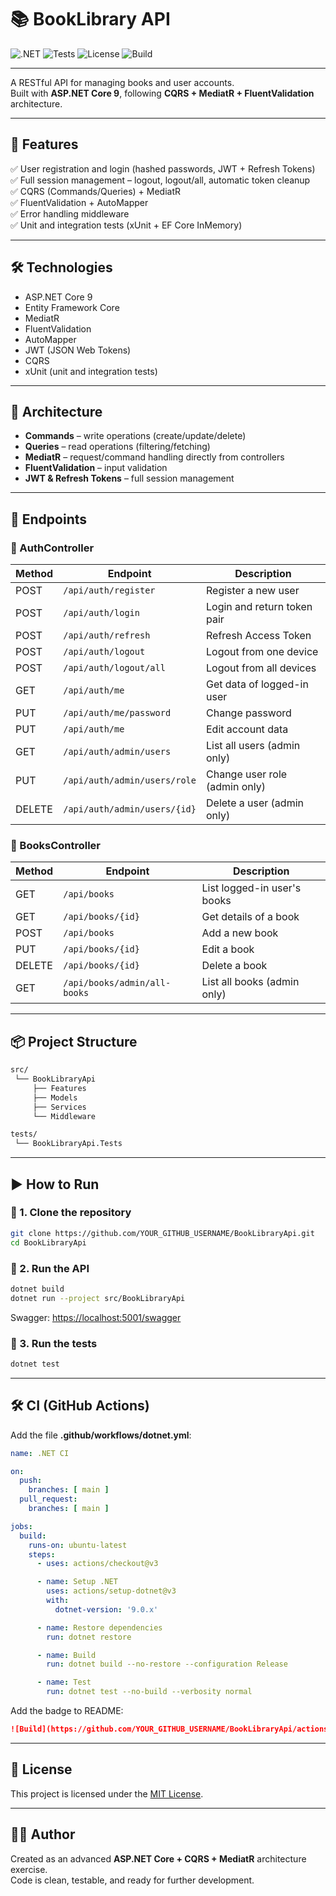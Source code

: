 # 📚 BookLibrary API  

![.NET](https://img.shields.io/badge/.NET-9.0-blueviolet?logo=dotnet)
![Tests](https://img.shields.io/badge/tests-passing-brightgreen)
![License](https://img.shields.io/badge/license-MIT-green)
![Build](https://github.com/Buggg43/BookLibraryApi/actions/workflows/ci.yml/badge.svg)


---

A RESTful API for managing books and user accounts.  
Built with **ASP.NET Core 9**, following **CQRS + MediatR + FluentValidation** architecture.  

---

## 🚀 Features

✅ User registration and login (hashed passwords, JWT + Refresh Tokens)  
✅ Full session management – logout, logout/all, automatic token cleanup  
✅ CQRS (Commands/Queries) + MediatR  
✅ FluentValidation + AutoMapper  
✅ Error handling middleware  
✅ Unit and integration tests (xUnit + EF Core InMemory)

---

## 🛠 Technologies

- ASP.NET Core 9
- Entity Framework Core
- MediatR
- FluentValidation
- AutoMapper
- JWT (JSON Web Tokens)
- CQRS
- xUnit (unit and integration tests)

---

## 📐 Architecture

- **Commands** – write operations (create/update/delete)  
- **Queries** – read operations (filtering/fetching)  
- **MediatR** – request/command handling directly from controllers  
- **FluentValidation** – input validation  
- **JWT & Refresh Tokens** – full session management  

---

## 🔑 Endpoints

### 🔐 AuthController

| Method | Endpoint                | Description                            |
|--------|-------------------------|----------------------------------------|
| POST   | `/api/auth/register`    | Register a new user                   |
| POST   | `/api/auth/login`       | Login and return token pair           |
| POST   | `/api/auth/refresh`     | Refresh Access Token                  |
| POST   | `/api/auth/logout`      | Logout from one device                |
| POST   | `/api/auth/logout/all`  | Logout from all devices               |
| GET    | `/api/auth/me`          | Get data of logged-in user           |
| PUT    | `/api/auth/me/password` | Change password                       |
| PUT    | `/api/auth/me`          | Edit account data                     |
| GET    | `/api/auth/admin/users` | List all users (admin only)           |
| PUT    | `/api/auth/admin/users/role` | Change user role (admin only)   |
| DELETE | `/api/auth/admin/users/{id}` | Delete a user (admin only)      |

### 📖 BooksController

| Method | Endpoint                   | Description                           |
|--------|----------------------------|---------------------------------------|
| GET    | `/api/books`               | List logged-in user's books          |
| GET    | `/api/books/{id}`          | Get details of a book                |
| POST   | `/api/books`               | Add a new book                       |
| PUT    | `/api/books/{id}`          | Edit a book                          |
| DELETE | `/api/books/{id}`          | Delete a book                        |
| GET    | `/api/books/admin/all-books` | List all books (admin only)       |

---

## 📦 Project Structure

```txt
src/
 └── BookLibraryApi
     ├── Features
     ├── Models
     ├── Services
     └── Middleware

tests/
 └── BookLibraryApi.Tests
```

---

## ▶ How to Run

### 🔹 1. Clone the repository

```bash
git clone https://github.com/YOUR_GITHUB_USERNAME/BookLibraryApi.git
cd BookLibraryApi
```

### 🔹 2. Run the API

```bash
dotnet build
dotnet run --project src/BookLibraryApi
```

Swagger: [https://localhost:5001/swagger](https://localhost:5001/swagger)

### 🔹 3. Run the tests

```bash
dotnet test
```

---

## 🛠 CI (GitHub Actions)

Add the file **.github/workflows/dotnet.yml**:

```yaml
name: .NET CI

on:
  push:
    branches: [ main ]
  pull_request:
    branches: [ main ]

jobs:
  build:
    runs-on: ubuntu-latest
    steps:
      - uses: actions/checkout@v3

      - name: Setup .NET
        uses: actions/setup-dotnet@v3
        with:
          dotnet-version: '9.0.x'

      - name: Restore dependencies
        run: dotnet restore

      - name: Build
        run: dotnet build --no-restore --configuration Release

      - name: Test
        run: dotnet test --no-build --verbosity normal
```

Add the badge to README:

```md
![Build](https://github.com/YOUR_GITHUB_USERNAME/BookLibraryApi/actions/workflows/dotnet.yml/badge.svg)
```

---

## 📜 License

This project is licensed under the [MIT License](LICENSE).

---

## 👨‍💻 Author

Created as an advanced **ASP.NET Core + CQRS + MediatR** architecture exercise.  
Code is clean, testable, and ready for further development.
